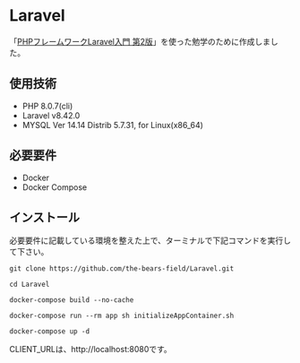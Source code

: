 # Laravel

「[PHPフレームワークLaravel入門 第2版](https://www.amazon.co.jp/dp/4798060992/)」を使った勉学のために作成しました。

## 使用技術
- PHP 8.0.7(cli)
- Laravel v8.42.0
- MYSQL Ver 14.14 Distrib 5.7.31, for Linux(x86_64)

## 必要要件

- Docker
- Docker Compose

## インストール
必要要件に記載している環境を整えた上で、ターミナルで下記コマンドを実行して下さい。

```
git clone https://github.com/the-bears-field/Laravel.git
```
```
cd Laravel
```
```
docker-compose build --no-cache
```
```
docker-compose run --rm app sh initializeAppContainer.sh
```
```
docker-compose up -d
```
CLIENT_URLは、http://localhost:8080です。